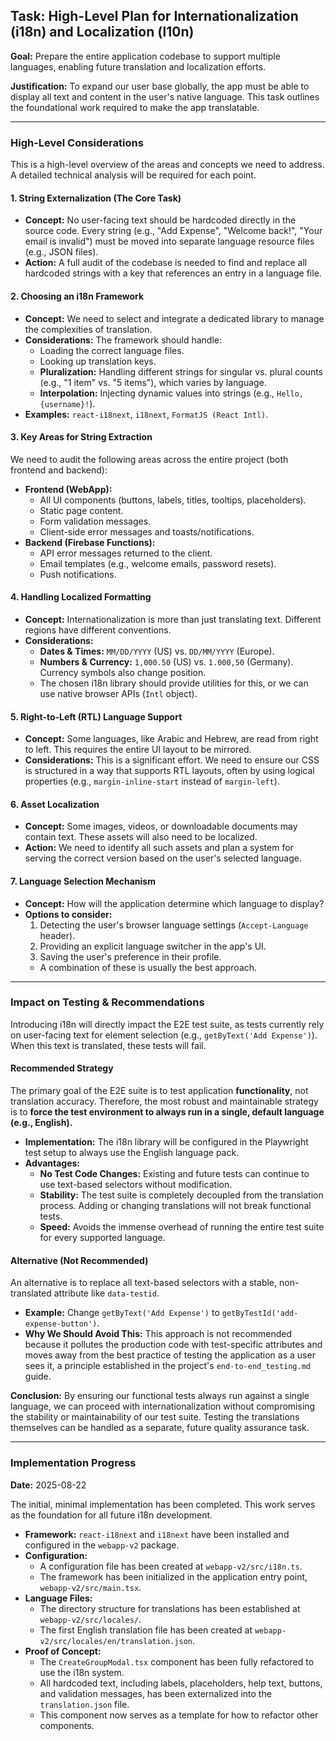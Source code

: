 ## Task: High-Level Plan for Internationalization (i18n) and Localization (l10n)

**Goal:**
Prepare the entire application codebase to support multiple languages, enabling future translation and localization efforts.

**Justification:**
To expand our user base globally, the app must be able to display all text and content in the user's native language. This task outlines the foundational work required to make the app translatable.

---

### High-Level Considerations

This is a high-level overview of the areas and concepts we need to address. A detailed technical analysis will be required for each point.

#### 1. String Externalization (The Core Task)

- **Concept:** No user-facing text should be hardcoded directly in the source code. Every string (e.g., "Add Expense", "Welcome back!", "Your email is invalid") must be moved into separate language resource files (e.g., JSON files).
- **Action:** A full audit of the codebase is needed to find and replace all hardcoded strings with a key that references an entry in a language file.

#### 2. Choosing an i18n Framework

- **Concept:** We need to select and integrate a dedicated library to manage the complexities of translation.
- **Considerations:** The framework should handle:
    - Loading the correct language files.
    - Looking up translation keys.
    - **Pluralization:** Handling different strings for singular vs. plural counts (e.g., "1 item" vs. "5 items"), which varies by language.
    - **Interpolation:** Injecting dynamic values into strings (e.g., `Hello, {username}!`).
- **Examples:** `react-i18next`, `i18next`, `FormatJS (React Intl)`.

#### 3. Key Areas for String Extraction

We need to audit the following areas across the entire project (both frontend and backend):

- **Frontend (WebApp):**
    - All UI components (buttons, labels, titles, tooltips, placeholders).
    - Static page content.
    - Form validation messages.
    - Client-side error messages and toasts/notifications.
- **Backend (Firebase Functions):**
    - API error messages returned to the client.
    - Email templates (e.g., welcome emails, password resets).
    - Push notifications.

#### 4. Handling Localized Formatting

- **Concept:** Internationalization is more than just translating text. Different regions have different conventions.
- **Considerations:**
    - **Dates & Times:** `MM/DD/YYYY` (US) vs. `DD/MM/YYYY` (Europe).
    - **Numbers & Currency:** `1,000.50` (US) vs. `1.000,50` (Germany). Currency symbols also change position.
    - The chosen i18n library should provide utilities for this, or we can use native browser APIs (`Intl` object).

#### 5. Right-to-Left (RTL) Language Support

- **Concept:** Some languages, like Arabic and Hebrew, are read from right to left. This requires the entire UI layout to be mirrored.
- **Considerations:** This is a significant effort. We need to ensure our CSS is structured in a way that supports RTL layouts, often by using logical properties (e.g., `margin-inline-start` instead of `margin-left`).

#### 6. Asset Localization

- **Concept:** Some images, videos, or downloadable documents may contain text. These assets will also need to be localized.
- **Action:** We need to identify all such assets and plan a system for serving the correct version based on the user's selected language.

#### 7. Language Selection Mechanism

- **Concept:** How will the application determine which language to display?
- **Options to consider:**
    1.  Detecting the user's browser language settings (`Accept-Language` header).
    2.  Providing an explicit language switcher in the app's UI.
    3.  Saving the user's preference in their profile.
    - A combination of these is usually the best approach.

---

### Impact on Testing & Recommendations

Introducing i18n will directly impact the E2E test suite, as tests currently rely on user-facing text for element selection (e.g., `getByText('Add Expense')`). When this text is translated, these tests will fail.

#### Recommended Strategy

The primary goal of the E2E suite is to test application **functionality**, not translation accuracy. Therefore, the most robust and maintainable strategy is to **force the test environment to always run in a single, default language (e.g., English).**

-   **Implementation:** The i18n library will be configured in the Playwright test setup to always use the English language pack.
-   **Advantages:**
    -   **No Test Code Changes:** Existing and future tests can continue to use text-based selectors without modification.
    -   **Stability:** The test suite is completely decoupled from the translation process. Adding or changing translations will not break functional tests.
    -   **Speed:** Avoids the immense overhead of running the entire test suite for every supported language.

#### Alternative (Not Recommended)

An alternative is to replace all text-based selectors with a stable, non-translated attribute like `data-testid`.

-   **Example:** Change `getByText('Add Expense')` to `getByTestId('add-expense-button')`.
-   **Why We Should Avoid This:** This approach is not recommended because it pollutes the production code with test-specific attributes and moves away from the best practice of testing the application as a user sees it, a principle established in the project's `end-to-end_testing.md` guide.

**Conclusion:** By ensuring our functional tests always run against a single language, we can proceed with internationalization without compromising the stability or maintainability of our test suite. Testing the translations themselves can be handled as a separate, future quality assurance task.

---

### Implementation Progress

**Date:** 2025-08-22

The initial, minimal implementation has been completed. This work serves as the foundation for all future i18n development.

-   **Framework:** `react-i18next` and `i18next` have been installed and configured in the `webapp-v2` package.
-   **Configuration:**
    -   A configuration file has been created at `webapp-v2/src/i18n.ts`.
    -   The framework has been initialized in the application entry point, `webapp-v2/src/main.tsx`.
-   **Language Files:**
    -   The directory structure for translations has been established at `webapp-v2/src/locales/`.
    -   The first English translation file has been created at `webapp-v2/src/locales/en/translation.json`.
-   **Proof of Concept:**
    -   The `CreateGroupModal.tsx` component has been fully refactored to use the i18n system.
    -   All hardcoded text, including labels, placeholders, help text, buttons, and validation messages, has been externalized into the `translation.json` file.
    -   This component now serves as a template for how to refactor other components.
